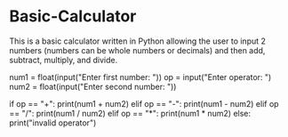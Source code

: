 # Basic-Calculator
This is a basic calculator written in Python allowing the user to input 2 numbers (numbers can be whole numbers or decimals) and then add, subtract, multiply, and divide. 


num1 = float(input("Enter first number: "))
op = input("Enter operator: ")
num2 = float(input("Enter second number: "))

if op == "+":
    print(num1 + num2)
elif op == "-":
    print(num1 - num2)
elif op == "/":
    print(num1 / num2)
elif op == "*":
    print(num1 * num2)
else:
    print("invalid operator")
